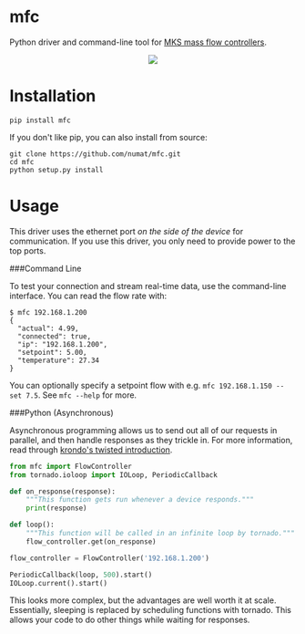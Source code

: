 mfc
===

Python driver and command-line tool for [MKS mass flow controllers](http://www.mksinst.com/product/category.aspx?CategoryID=406).

<p align="center">
  <img src="http://www.mksinst.com/images/gseries.jpg" />
</p>

Installation
============

```
pip install mfc
```

If you don't like pip, you can also install from source:

```
git clone https://github.com/numat/mfc.git
cd mfc
python setup.py install
```

Usage
=====

This driver uses the ethernet port *on the side of the device* for communication.
If you use this driver, you only need to provide power to the top ports.

###Command Line

To test your connection and stream real-time data, use the command-line
interface. You can read the flow rate with:

```
$ mfc 192.168.1.200
{
  "actual": 4.99,
  "connected": true,
  "ip": "192.168.1.200",
  "setpoint": 5.00,
  "temperature": 27.34
}

```

You can optionally specify a setpoint flow with e.g. `mfc 192.168.1.150 --set 7.5`.
See `mfc --help` for more.

###Python (Asynchronous)

Asynchronous programming allows us to send out all of our requests in parallel, and
then handle responses as they trickle in. For more information, read through
[krondo's twisted introduction](http://krondo.com/?page_id=1327).

```python
from mfc import FlowController
from tornado.ioloop import IOLoop, PeriodicCallback

def on_response(response):
    """This function gets run whenever a device responds."""
    print(response)

def loop():
    """This function will be called in an infinite loop by tornado."""
    flow_controller.get(on_response)

flow_controller = FlowController('192.168.1.200')

PeriodicCallback(loop, 500).start()
IOLoop.current().start()
```

This looks more complex, but the advantages are well worth it at scale.
Essentially, sleeping is replaced by scheduling functions with tornado. This
allows your code to do other things while waiting for responses.
